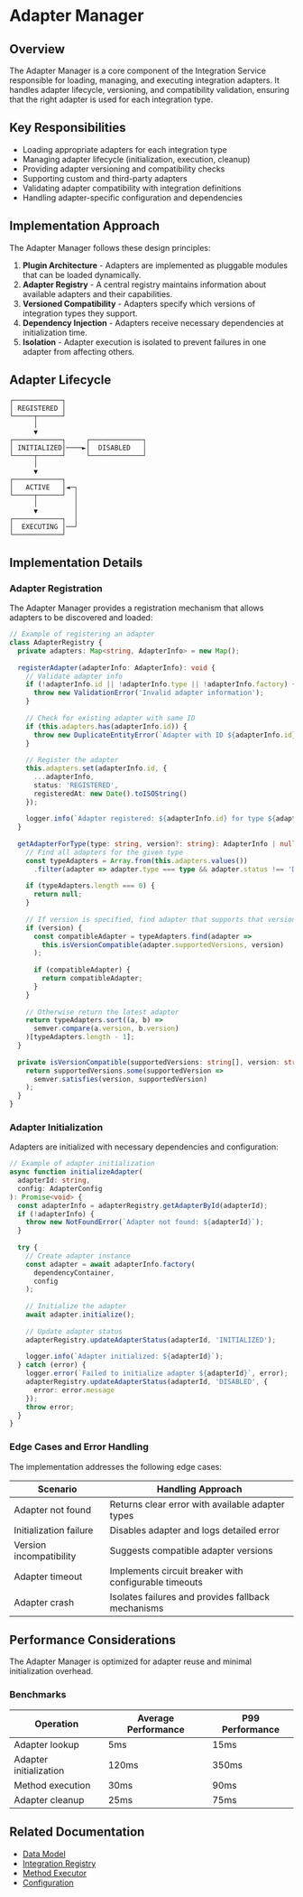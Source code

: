 # Adapter Manager

## Overview

The Adapter Manager is a core component of the Integration Service responsible for loading, managing, and executing integration adapters. It handles adapter lifecycle, versioning, and compatibility validation, ensuring that the right adapter is used for each integration type.

## Key Responsibilities

* Loading appropriate adapters for each integration type
* Managing adapter lifecycle (initialization, execution, cleanup)
* Providing adapter versioning and compatibility checks
* Supporting custom and third-party adapters
* Validating adapter compatibility with integration definitions
* Handling adapter-specific configuration and dependencies

## Implementation Approach

The Adapter Manager follows these design principles:

1. **Plugin Architecture** - Adapters are implemented as pluggable modules that can be loaded dynamically.
2. **Adapter Registry** - A central registry maintains information about available adapters and their capabilities.
3. **Versioned Compatibility** - Adapters specify which versions of integration types they support.
4. **Dependency Injection** - Adapters receive necessary dependencies at initialization time.
5. **Isolation** - Adapter execution is isolated to prevent failures in one adapter from affecting others.

## Adapter Lifecycle

```
┌────────────┐
│ REGISTERED │
└─────┬──────┘
      │
      ▼
┌────────────┐     ┌─────────────┐
│ INITIALIZED│────►│  DISABLED   │
└─────┬──────┘     └─────────────┘
      │
      ▼
┌────────────┐
│   ACTIVE   │◄─┐
└─────┬──────┘  │
      │         │
      ▼         │
┌────────────┐  │
│  EXECUTING │──┘
└────────────┘
```

## Implementation Details

### Adapter Registration

The Adapter Manager provides a registration mechanism that allows adapters to be discovered and loaded:

```typescript
// Example of registering an adapter
class AdapterRegistry {
  private adapters: Map<string, AdapterInfo> = new Map();
  
  registerAdapter(adapterInfo: AdapterInfo): void {
    // Validate adapter info
    if (!adapterInfo.id || !adapterInfo.type || !adapterInfo.factory) {
      throw new ValidationError('Invalid adapter information');
    }
    
    // Check for existing adapter with same ID
    if (this.adapters.has(adapterInfo.id)) {
      throw new DuplicateEntityError(`Adapter with ID ${adapterInfo.id} already registered`);
    }
    
    // Register the adapter
    this.adapters.set(adapterInfo.id, {
      ...adapterInfo,
      status: 'REGISTERED',
      registeredAt: new Date().toISOString()
    });
    
    logger.info(`Adapter registered: ${adapterInfo.id} for type ${adapterInfo.type}`);
  }
  
  getAdapterForType(type: string, version?: string): AdapterInfo | null {
    // Find all adapters for the given type
    const typeAdapters = Array.from(this.adapters.values())
      .filter(adapter => adapter.type === type && adapter.status !== 'DISABLED');
    
    if (typeAdapters.length === 0) {
      return null;
    }
    
    // If version is specified, find adapter that supports that version
    if (version) {
      const compatibleAdapter = typeAdapters.find(adapter => 
        this.isVersionCompatible(adapter.supportedVersions, version)
      );
      
      if (compatibleAdapter) {
        return compatibleAdapter;
      }
    }
    
    // Otherwise return the latest adapter
    return typeAdapters.sort((a, b) => 
      semver.compare(a.version, b.version)
    )[typeAdapters.length - 1];
  }
  
  private isVersionCompatible(supportedVersions: string[], version: string): boolean {
    return supportedVersions.some(supportedVersion => 
      semver.satisfies(version, supportedVersion)
    );
  }
}
```

### Adapter Initialization

Adapters are initialized with necessary dependencies and configuration:

```typescript
// Example of adapter initialization
async function initializeAdapter(
  adapterId: string,
  config: AdapterConfig
): Promise<void> {
  const adapterInfo = adapterRegistry.getAdapterById(adapterId);
  if (!adapterInfo) {
    throw new NotFoundError(`Adapter not found: ${adapterId}`);
  }
  
  try {
    // Create adapter instance
    const adapter = await adapterInfo.factory(
      dependencyContainer,
      config
    );
    
    // Initialize the adapter
    await adapter.initialize();
    
    // Update adapter status
    adapterRegistry.updateAdapterStatus(adapterId, 'INITIALIZED');
    
    logger.info(`Adapter initialized: ${adapterId}`);
  } catch (error) {
    logger.error(`Failed to initialize adapter ${adapterId}`, error);
    adapterRegistry.updateAdapterStatus(adapterId, 'DISABLED', {
      error: error.message
    });
    throw error;
  }
}
```

### Edge Cases and Error Handling

The implementation addresses the following edge cases:

| Scenario | Handling Approach |
|----------|-------------------|
| Adapter not found | Returns clear error with available adapter types |
| Initialization failure | Disables adapter and logs detailed error |
| Version incompatibility | Suggests compatible adapter versions |
| Adapter timeout | Implements circuit breaker with configurable timeouts |
| Adapter crash | Isolates failures and provides fallback mechanisms |

## Performance Considerations

The Adapter Manager is optimized for adapter reuse and minimal initialization overhead.

### Benchmarks

| Operation | Average Performance | P99 Performance |
|-----------|---------------------|----------------|
| Adapter lookup | 5ms | 15ms |
| Adapter initialization | 120ms | 350ms |
| Method execution | 30ms | 90ms |
| Adapter cleanup | 25ms | 75ms |

## Related Documentation

* [Data Model](../data_model.md)
* [Integration Registry](./integration_registry.md)
* [Method Executor](./method_executor.md)
* [Configuration](../operations/configuration.md) 